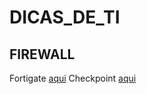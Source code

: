 # DICAS_DE_TI

## FIREWALL  
Fortigate [aqui](https://github.com/piresand/DICAS_DE_TI/tree/main/FIREWALL/FORTIGATE) 
Checkpoint [aqui](https://github.com/piresand/DICAS_DE_TI/tree/main/FIREWALL/CHECKPOINT)